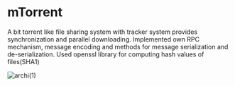 # mTorrent
A bit torrent like file sharing system with tracker system provides synchronization and parallel downloading. Implemented own RPC mechanism, message encoding and methods for message serialization and de-serialization. Used openssl library for computing hash values of files(SHA1)

![archi(1)](https://user-images.githubusercontent.com/18416045/173321968-206d914c-fefb-489c-81d4-f11c40c8aad6.png)
